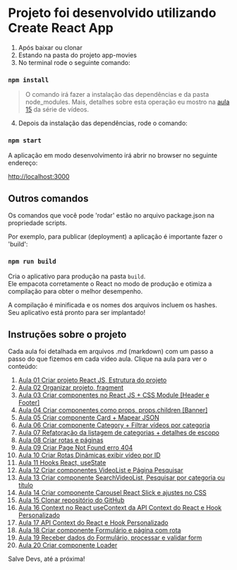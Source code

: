 # Projeto foi desenvolvido utilizando Create React App

1. Após baixar ou clonar
2. Estando na pasta do projeto app-movies
3. No terminal rode o seguinte comando:

### `npm install`

> O comando irá fazer a instalação das dependências e da pasta node_modules. Mais, detalhes sobre esta operação eu mostro na [aula 15](https://github.com/edsonmaia/app-movies/blob/main/aulas/aula15.md) da série de vídeos.

4. Depois da instalação das dependências, rode o comando:

### `npm start`

A aplicação em modo desenvolvimento irá abrir no browser
no seguinte endereço:

[http://localhost:3000](http://localhost:3000)

## Outros comandos

Os comandos que você pode 'rodar' estão no arquivo package.json
na propriedade scripts.

Por exemplo, para publicar (deployment) a aplicação é importante fazer o 'build':

### `npm run build`

Cria o aplicativo para produção na pasta `build`.\
Ele empacota corretamente o React no modo de produção e otimiza a compilação para obter o melhor desempenho.

A compilação é minificada e os nomes dos arquivos incluem os hashes.\
Seu aplicativo está pronto para ser implantado!

## Instruções sobre o projeto

Cada aula foi detalhada em arquivos .md (markdown) com um passo a passo do que fizemos em cada vídeo aula. Clique na aula para ver o conteúdo:

1. [Aula 01 Criar projeto React JS, Estrutura do projeto](https://github.com/edsonmaia/app-movies/blob/main/aulas/aula01.md)
2. [Aula 02 Organizar projeto, fragment](https://github.com/edsonmaia/app-movies/blob/main/aulas/aula02.md)
3. [Aula 03 Criar componentes no React JS + CSS Module [Header e Footer]](https://github.com/edsonmaia/app-movies/blob/main/aulas/aula03.md)
4. [Aula 04 Criar componentes como props, props.children [Banner]](https://github.com/edsonmaia/app-movies/blob/main/aulas/aula04.md)
5. [Aula 05 Criar componente Card + Mapear JSON](https://github.com/edsonmaia/app-movies/blob/main/aulas/aula05.md)
6. [Aula 06 Criar componente Category + Filtrar vídeos por categoria](https://github.com/edsonmaia/app-movies/blob/main/aulas/aula06.md)
7. [Aula 07 Refatoração da listagem de categorias + detalhes de escopo](https://github.com/edsonmaia/app-movies/blob/main/aulas/aula07.md)
8. [Aula 08 Criar rotas e páginas](https://github.com/edsonmaia/app-movies/blob/main/aulas/aula08.md)
9. [Aula 09 Criar Page Not Found erro 404](https://github.com/edsonmaia/app-movies/blob/main/aulas/aula09.md)
10. [Aula 10 Criar Rotas Dinâmicas exibir vídeo por ID](https://github.com/edsonmaia/app-movies/blob/main/aulas/aula10.md)
11. [Aula 11 Hooks React, useState](https://github.com/edsonmaia/app-movies/blob/main/aulas/aula11.md)
12. [Aula 12 Criar componentes VideoList e Página Pesquisar](https://github.com/edsonmaia/app-movies/blob/main/aulas/aula12.md)
13. [Aula 13 Criar componente SearchVideoList, Pesquisar por categoria ou título](https://github.com/edsonmaia/app-movies/blob/main/aulas/aula13.md)
14. [Aula 14 Criar componente Carousel React Slick e ajustes no CSS](https://github.com/edsonmaia/app-movies/blob/main/aulas/aula14.md)
15. [Aula 15 Clonar repositório do GitHub](https://github.com/edsonmaia/app-movies/blob/main/aulas/aula15.md)
16. [Aula 16 Context no React useContext da API Context do React e Hook Personalizado](https://github.com/edsonmaia/app-movies/blob/main/aulas/aula16.md)
17. [Aula 17 API Context do React e Hook Personalizado](https://github.com/edsonmaia/app-movies/blob/main/aulas/aula17.md)
18. [Aula 18 Criar componente Formulário e página com rota](https://github.com/edsonmaia/app-movies/blob/main/aulas/aula18.md)
19. [Aula 19 Receber dados do Formulário, processar e validar form](https://github.com/edsonmaia/app-movies/blob/main/aulas/aula19.md)
20. [Aula 20 Criar componente Loader](https://github.com/edsonmaia/app-movies/blob/main/aulas/aula20.md)

Salve Devs, até a próxima!
